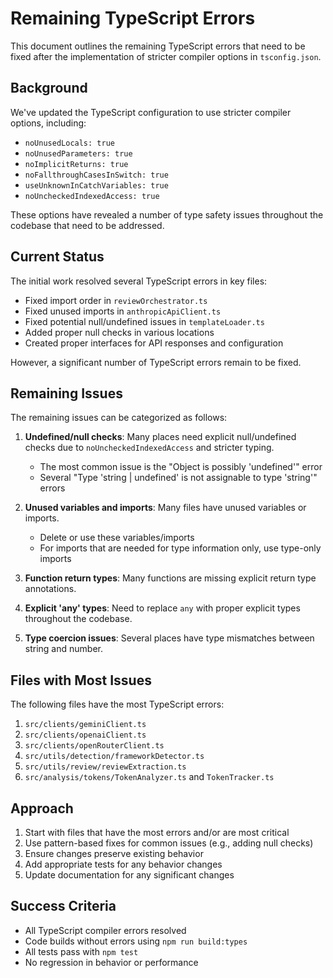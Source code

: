 # Remaining TypeScript Errors

This document outlines the remaining TypeScript errors that need to be fixed after the implementation of stricter compiler options in `tsconfig.json`.

## Background

We've updated the TypeScript configuration to use stricter compiler options, including:
- `noUnusedLocals: true`
- `noUnusedParameters: true`
- `noImplicitReturns: true`
- `noFallthroughCasesInSwitch: true`
- `useUnknownInCatchVariables: true`
- `noUncheckedIndexedAccess: true`

These options have revealed a number of type safety issues throughout the codebase that need to be addressed.

## Current Status

The initial work resolved several TypeScript errors in key files:
- Fixed import order in `reviewOrchestrator.ts`
- Fixed unused imports in `anthropicApiClient.ts`
- Fixed potential null/undefined issues in `templateLoader.ts`
- Added proper null checks in various locations
- Created proper interfaces for API responses and configuration

However, a significant number of TypeScript errors remain to be fixed.

## Remaining Issues

The remaining issues can be categorized as follows:

1. **Undefined/null checks**: Many places need explicit null/undefined checks due to `noUncheckedIndexedAccess` and stricter typing.
   - The most common issue is the "Object is possibly 'undefined'" error
   - Several "Type 'string | undefined' is not assignable to type 'string'" errors

2. **Unused variables and imports**: Many files have unused variables or imports.
   - Delete or use these variables/imports
   - For imports that are needed for type information only, use type-only imports

3. **Function return types**: Many functions are missing explicit return type annotations.

4. **Explicit 'any' types**: Need to replace `any` with proper explicit types throughout the codebase.

5. **Type coercion issues**: Several places have type mismatches between string and number.

## Files with Most Issues

The following files have the most TypeScript errors:
1. `src/clients/geminiClient.ts`
2. `src/clients/openaiClient.ts`
3. `src/clients/openRouterClient.ts`
4. `src/utils/detection/frameworkDetector.ts`
5. `src/utils/review/reviewExtraction.ts`
6. `src/analysis/tokens/TokenAnalyzer.ts` and `TokenTracker.ts`

## Approach

1. Start with files that have the most errors and/or are most critical
2. Use pattern-based fixes for common issues (e.g., adding null checks)
3. Ensure changes preserve existing behavior
4. Add appropriate tests for any behavior changes
5. Update documentation for any significant changes

## Success Criteria

- All TypeScript compiler errors resolved
- Code builds without errors using `npm run build:types`
- All tests pass with `npm test`
- No regression in behavior or performance